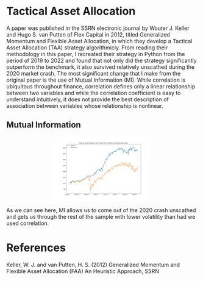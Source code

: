 # Tactical Asset Allocation

A paper was published in the SSRN electronic journal by Wouter J. Keller and Hugo S. van Putten of Flex Capital in 2012, titled Generalized Momentum and Flexible Asset Allocation, in which they develop a Tactical Asset Allocation (TAA) strategy algorithmicly. From reading their methodology in this paper, I recreated their strategy in Python from the period of 2019 to 2022 and found that not only did the strategy significantly outperform the benchmark, it also survived relatively unscathed during the 2020 market crash. The most significant change that I make from the original paper is the use of Mutual Information (MI). While correlation is ubiquitous throughout finance, correlation defines only a linear relationship between two variables and while the correlation coefficient is easy to understand intuitively, it does not provide the best description of association between variables whose relationship is nonlinear.

## Mutual Information

<p align="center">
<img src = "https://raw.githubusercontent.com/ldwhite/TacticalAssetAllocation/main/Images/mvmi.png" style = "width:50%" />
</p>

As we can see here, MI allows us to come out of the 2020 crash unscathed and gets us through the rest of the sample with lower volatility than had we used correlation.

# References

Keller, W. J. and van Putten, H. S. (2012) Generalized Momentum and Flexible Asset Allocation (FAA) An Heuristic Approach, SSRN

